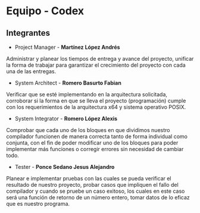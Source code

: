 # Equipo - Codex

## Integrantes
-	Project Manager - **Martínez López Andrés**

Administrar y planear los tiempos de entrega y avance del proyecto, unificar la forma de trabajar para garantizar el crecimiento
del proyecto con cada una de las entregas.
-	System Architect - **Romero Basurto Fabian**

Verificar que se esté implementando en la arquitectura solicitada, corroborar si la forma en que se lleva el proyecto (programación)
cumple con los requerimientos de la arquitectura x64 y sistema operativo POSIX.
-	System Integrator - **Romero López Alexis**

Comprobar que cada uno de los bloques en que dividimos nuestro compilador funcionen de manera correcta tanto de forma individual
como conjunta, con el fin de poder modificar uno de los bloques para poder implementar más funciones o corregir errores
sin necesidad de cambiar todo.
-	Tester - **Ponce Sedano Jesus Alejandro**

Planear e implementar pruebas con las cuales se pueda verificar el resultado de nuestro proyecto, probar casos que impliquen
el fallo del compilador y cuando se pruebe un caso exitoso, los cuales en este caso será una función de retorno de un número entero,
tomar datos de lo eficaz que es nuestro programa.
